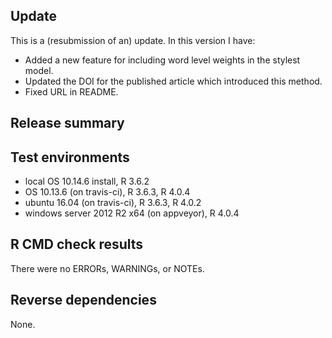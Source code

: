 ## Update

This is a (resubmission of an) update. In this version I have:

* Added a new feature for including word level weights in the stylest model.
* Updated the DOI for the published article which introduced this method.
* Fixed URL in README.


## Release summary

## Test environments
* local OS 10.14.6 install, R 3.6.2
* OS 10.13.6 (on travis-ci), R 3.6.3, R 4.0.4
* ubuntu 16.04 (on travis-ci), R 3.6.3, R 4.0.2
* windows server 2012 R2 x64 (on appveyor), R 4.0.4

## R CMD check results
There were no ERRORs, WARNINGs, or NOTEs.

## Reverse dependencies

None.
